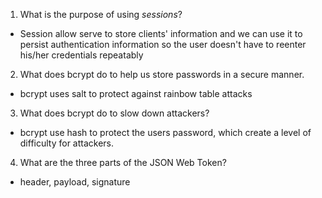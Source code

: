1. What is the purpose of using _sessions_?
- Session allow serve to store clients' information and we can use it to persist authentication information so the user doesn't have to reenter
    his/her credentials repeatably 
    
2. What does bcrypt do to help us store passwords in a secure manner.
- bcrypt uses salt to protect against rainbow table attacks

3. What does bcrypt do to slow down attackers?
- bcrypt use hash to protect the users password, which create a level of difficulty for attackers.

4. What are the three parts of the JSON Web Token?

- header, payload, signature